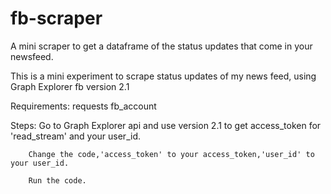 # fb-scraper
A mini scraper to get a dataframe of the status updates that come in your newsfeed.
 
 This is a mini experiment to scrape status updates of my news feed, using Graph Explorer fb version 2.1 
 
 Requirements:
      requests
      fb_account
      
 Steps:
        Go to Graph Explorer api and use version 2.1 to get access_token for 'read_stream' and your user_id.
        
        Change the code,'access_token' to your access_token,'user_id' to your user_id.
        
        Run the code.
